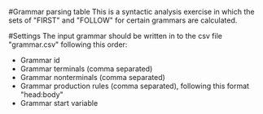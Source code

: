 #Grammar parsing table
This is a syntactic analysis exercise in which the sets of "FIRST" and "FOLLOW" for certain grammars are calculated.

#Settings
The input grammar should be written in to the csv file "grammar.csv" following this order:
- Grammar id
- Grammar terminals (comma separated)
- Grammar nonterminals (comma separated)
- Grammar production rules (comma separated), following this format "head:body"
- Grammar start variable
